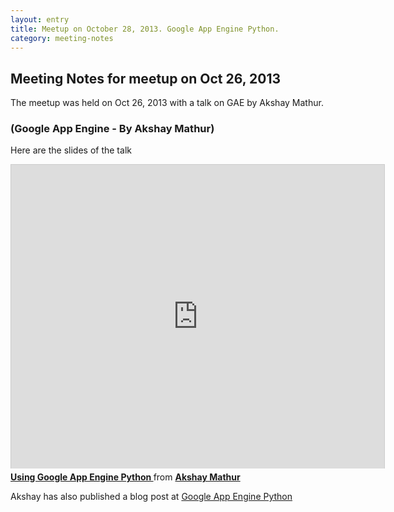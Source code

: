 ```yaml
---
layout: entry
title: Meetup on October 28, 2013. Google App Engine Python.
category: meeting-notes
---
```


## Meeting Notes for meetup on Oct 26, 2013 

The meetup was held on Oct 26, 2013 with a talk on GAE by Akshay Mathur.

### (Google App Engine - By Akshay Mathur)

Here are the slides of the talk

<iframe src="http://www.slideshare.net/slideshow/embed_code/26088398" width="597" 
height="486" frameborder="0" marginwidth="0" marginheight="0" scrolling="no" 
style="border:1px solid #CCC;border-width:1px 1px 0;margin-bottom:5px" 
allowfullscreen="true"> </iframe> 
<div style="margin-bottom:5px"> 
<strong> 
<a href="https://www.slideshare.net/AkshayMathur7/using-google-app-engine-python" 
title="Using Google App Engine Python" target="_blank">
Using Google App Engine Python
</a>
</strong> from 
<strong>
<a href="http://www.slideshare.net/AkshayMathur7" target="_blank">Akshay Mathur</a>
</strong> </div>

Akshay has also published a blog post at 
[Google App Engine Python](http://facebook-programming.blogspot.in/2013/09/using-google-app-engine-python.html)


